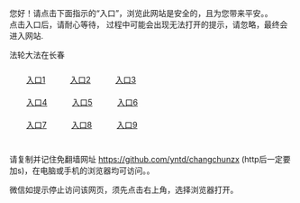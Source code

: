 您好！请点击下面指示的“入口”，浏览此网站是安全的，且为您带来平安。。 <br/>
点击入口后，请耐心等待， 过程中可能会出现无法打开的提示，请忽略，最终会进入网站. </br>

法轮大法在长春<br/>
<div style="padding:10px"><a style="margin:20px" target="_blank" href="https://d2ea7s83u0h5tj.cloudfront.net/2Qpsp?gcojbkmb" id="ccLink1" rel="nofollow">入口1</a> <a target="_blank" style="margin:20px" href="https://d2gkhwrph0c82b.cloudfront.net/2Qpsp?dsueyuto" id="ccLink2" rel="nofollow">入口2</a> <a style="margin:20px" target="_blank" href="https://d2dmo3ebpjwj09.cloudfront.net/2Qpsp?eooyj" id="ccLink3" rel="nofollow">入口3</a></div>

<div style="padding:10px" ><a style="margin:20px" target="_blank" href="https://d2ea7s83u0h5tj.cloudfront.net/2Qpsp?gcojbkmb" id="ccLink4" rel="nofollow">入口4</a> <a style="margin:20px" href="https://d2gkhwrph0c82b.cloudfront.net/2Qpsp?dsueyuto" target="_blank" id="ccLink5" rel="nofollow">入口5</a> <a style="margin:20px" href="https://d2dmo3ebpjwj09.cloudfront.net/2Qpsp?eooyj" target="_blank" id="ccLink6" rel="nofollow">入口6</a></div>

<div style="padding:10px"><a style="margin:20px" target="_blank" href="https://d2ea7s83u0h5tj.cloudfront.net/2Qpsp?gcojbkmb" id="ccLink7" rel="nofollow">入口7</a> <a style="margin:20px" href="https://d2gkhwrph0c82b.cloudfront.net/2Qpsp?dsueyuto" target="_blank" id="ccLink8" rel="nofollow">入口8</a> <a style="margin:20px" target="_blank" href="https://d2dmo3ebpjwj09.cloudfront.net/2Qpsp?eooyj" id="ccLink9" rel="nofollow">入口9</a></div>

<br/>



请复制并记住免翻墙网址 https://github.com/yntd/changchunzx (http后一定要加s)，在电脑或手机的浏览器均可访问。。<br/>

微信如提示停止访问该网页，须先点击右上角，选择浏览器打开。
